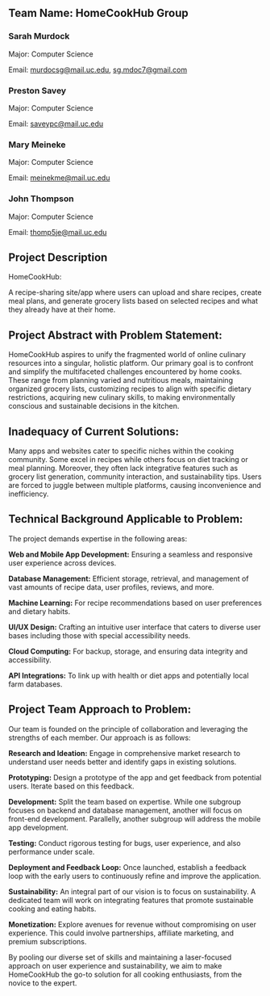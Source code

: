 ## Team Name: HomeCookHub Group
### Sarah Murdock

Major: Computer Science 

Email: murdocsg@mail.uc.edu,
       sg.mdoc7@gmail.com


### Preston Savey

Major: Computer Science 

Email: saveypc@mail.uc.edu

### Mary Meineke

Major: Computer Science

Email: meinekme@mail.uc.edu

### John Thompson

Major: Computer Science 

Email: thomp5je@mail.uc.edu

## Project Description
HomeCookHub: 

A recipe-sharing site/app where users can upload and share recipes, create meal plans, and generate grocery lists based on selected recipes and what they already have at their home.

## Project Abstract with Problem Statement:

HomeCookHub aspires to unify the fragmented world of online culinary resources into a singular, holistic platform. Our primary goal is to confront and simplify the multifaceted challenges encountered by home cooks. These range from planning varied and nutritious meals, maintaining organized grocery lists, customizing recipes to align with specific dietary restrictions, acquiring new culinary skills, to making environmentally conscious and sustainable decisions in the kitchen.

## Inadequacy of Current Solutions:

Many apps and websites cater to specific niches within the cooking community. Some excel in recipes while others focus on diet tracking or meal planning. Moreover, they often lack integrative features such as grocery list generation, community interaction, and sustainability tips. Users are forced to juggle between multiple platforms, causing inconvenience and inefficiency.

## Technical Background Applicable to Problem:

The project demands expertise in the following areas:

**Web and Mobile App Development:** Ensuring a seamless and responsive user experience across devices.

**Database Management:** Efficient storage, retrieval, and management of vast amounts of recipe data, user profiles, reviews, and more.

**Machine Learning:** For recipe recommendations based on user preferences and dietary habits.

**UI/UX Design:** Crafting an intuitive user interface that caters to diverse user bases including those with special accessibility needs.

**Cloud Computing:** For backup, storage, and ensuring data integrity and accessibility.

**API Integrations:** To link up with health or diet apps and potentially local farm databases.

## Project Team Approach to Problem:

Our team is founded on the principle of collaboration and leveraging the strengths of each member. Our approach is as follows:

**Research and Ideation:** Engage in comprehensive market research to understand user needs better and identify gaps in existing solutions.

**Prototyping:** Design a prototype of the app and get feedback from potential users. Iterate based on this feedback.

**Development:** Split the team based on expertise. While one subgroup focuses on backend and database management, another will focus on front-end development. Parallelly, another subgroup will address the mobile app development.

**Testing:** Conduct rigorous testing for bugs, user experience, and also performance under scale.

**Deployment and Feedback Loop:** Once launched, establish a feedback loop with the early users to continuously refine and improve the application.

**Sustainability:** An integral part of our vision is to focus on sustainability. A dedicated team will work on integrating features that promote sustainable cooking and eating habits.

**Monetization:** Explore avenues for revenue without compromising on user experience. This could involve partnerships, affiliate marketing, and premium subscriptions.

By pooling our diverse set of skills and maintaining a laser-focused approach on user experience and sustainability, we aim to make HomeCookHub the go-to solution for all cooking enthusiasts, from the novice to the expert.

